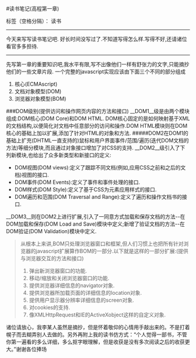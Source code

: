 ﻿#读书笔记(高程第一章)

标签（空格分隔）： 读书 

---

今天来写写读书笔记吧. 
好长时间没写过了.不知道写得怎么样.写得不好,还请诸位看官多多担待.

---
先写第一章的重要知识吧,我水平有限,写不出像他们一样有舒张力的文字,只能摘抄他们的一些文章片段.
一个完整的javascript实现应该由下面三个不同的部分组成

 1. 核心(ECMAscript)
 2. 文档对象模型(DOM)
 3. 浏览器对象模型(BOM)
    
###DOM级别(提供访问和操作网页内容的方法和接口)
__DOM1__级是由两个模块组成:DOM核心(DOM Core)和DOM HTML.
DOM核心固定的是如何映射基于XML的文档结构,以便简化对文档中任意部分的访问和操作.DOM HTML模块则在DOM核心的基础上加以扩展,添加了针对HTML的对象和方法.
#####DOM2在DOM1的基础上扩充(DHTML一直支持的)鼠标和用户界面事件/范围/遍历(迭代DOM文档的方法)等细分模块,而且通过对象接口增加了对CSS的支持.
__DOM2__级引入了下列新模块,也给出了众多新类型和新接口的定义:
 + DOM视图(DOM views):定义了跟踪不同文档(例如,应用CSS之前和之后的文档)视图的接口.
 + DOM事件(DOM Events):定义了事件和事件处理的接口.
 + DOM样式(DOM Style):定义了基于CSS为元素应用样式的接口.
 + DOM遍历和范围(DOM Traversal and Range):定义了遍历和操作文档书的接口.
 

__DOM3__则在DOM2上进行扩展,引入了一同意方式加载和保存文档的方法--在DOM加载和保存(DOM Load and Save)模块中定义;新增了验证文档的方法--在DOM验证(DOM Validation)模块中定义.

>从根本上来讲,BOM只处理浏览器窗口和框架,但人们习惯上也把所有针对浏览器的javascript扩展算作BOM的一部分.以下就是这样的一部分扩展:(提供与浏览器交互的方法和接口)
>1. 弹出新浏览器窗口的功能.
>2. 移动/缩放和关闭浏览器窗口的功能.
>3. 提供浏览器详细信息的navigator对象.
>4. 提供浏览器所加载页面的详细信息的location对象.
>5. 提供用户显示器分辨率详细信息的screen对象.
>6. 对cookies的支持.
>7. 像XMLHttpRequest和IE的ActiveXobject这样的自定义对象.


诸位请放心，我李某人虽然是摘抄，但是怀着敬仰的心情用手敲出来的。不是打着幌子而去糊弄别人去做的。另外再附上我的读书仿方式：“个人觉得一部书，不管你第一遍看的多么详细，多么抠字眼理解，但是收获是没有多次阅读之后的收获更大。”谢谢各位捧场
